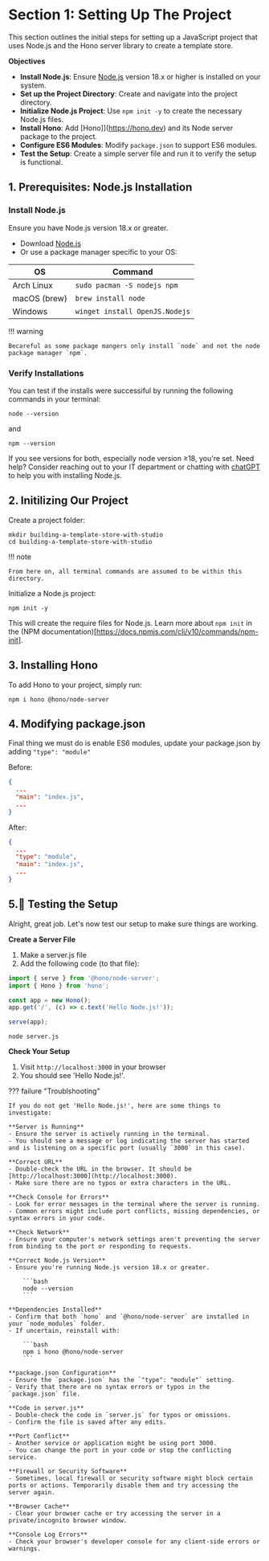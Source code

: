 # Section 1: Setting Up The Project

This section outlines the initial steps for setting up a JavaScript project that uses Node.js and the Hono server library to create a template store. 

**Objectives**

- **Install Node.js**: Ensure [Node.js](https://nodejs.org/) version 18.x or higher is installed on your system.
- **Set up the Project Directory**: Create and navigate into the project directory.
- **Initialize Node.js Project**: Use `npm init -y` to create the necessary Node.js files.
- **Install Hono**: Add [Hono]](https://hono.dev) and its Node server package to the project.
- **Configure ES6 Modules**: Modify `package.json` to support ES6 modules.
- **Test the Setup**: Create a simple server file and run it to verify the setup is functional.

## 1. Prerequisites: Node.js Installation

### Install Node.js
Ensure you have Node.js version 18.x or greater.

- Download [Node.js](https://nodejs.org/)
- Or use a package manager specific to your OS:

| OS           | Command                                     |
|--------------|---------------------------------------------|
| Arch Linux   | `sudo pacman -S nodejs npm`                 |
| macOS (brew) | `brew install node`                         |
| Windows      | `winget install OpenJS.Nodejs`              |

!!! warning

    Becareful as some package mangers only install `node` and not the node package manager `npm`.

### Verify Installations
You can test if the installs were successiful by running the following commands in your terminal:

```
node --version
```

and 
```
npm --version
```

If you see versions for both, especially node version ≥18, you're set. Need help? Consider reaching out to your IT department or chatting with [chatGPT](http://chat.openai.com) to help you with installing Node.js.

## 2. Initilizing Our Project

Create a project folder:
```
mkdir building-a-template-store-with-studio
cd building-a-template-store-with-studio
```

!!! note

    From here on, all terminal commands are assumed to be within this directory.

Initialize a Node.js project:

```
npm init -y
```

This will create the require files for Node.js. Learn more about `npm init` in the (NPM documentation)[https://docs.npmjs.com/cli/v10/commands/npm-init].

## 3. Installing Hono

To add Hono to your project, simply run:

```
npm i hono @hono/node-server
```

## 4. Modifying package.json

Final thing we must do is enable ES6 modules, update your package.json by adding `"type": "module"`

Before:
```json
{
  ...
  "main": "index.js",
  ...
}
```

After:
```json
{
  ...
  "type": "module",
  "main": "index.js",
  ...
}
```

## 5.🧪 Testing the Setup

Alright, great job. Let's now test our setup to make sure things are working.

**Create a Server File**

1. Make a server.js file
2. Add the following code (to that file):

```js
import { serve } from '@hono/node-server';
import { Hono } from 'hono';

const app = new Hono();
app.get('/', (c) => c.text('Hello Node.js!'));

serve(app);
```

```
node server.js
```

**Check Your Setup**

1. Visit `http://localhost:3000` in your browser
2. You should see 'Hello Node.js!'.

??? failure "Troublshooting"

    If you do not get 'Hello Node.js!', here are some things to investigate:

    **Server is Running**
    - Ensure the server is actively running in the terminal.
    - You should see a message or log indicating the server has started and is listening on a specific port (usually `3000` in this case).

    **Correct URL**
    - Double-check the URL in the browser. It should be [http://localhost:3000](http://localhost:3000).
    - Make sure there are no typos or extra characters in the URL.

    **Check Console for Errors**
    - Look for error messages in the terminal where the server is running.
    - Common errors might include port conflicts, missing dependencies, or syntax errors in your code.

    **Check Network**
    - Ensure your computer's network settings aren't preventing the server from binding to the port or responding to requests.

    **Correct Node.js Version**
    - Ensure you're running Node.js version 18.x or greater.

        ```bash
        node --version
        ```

    **Dependencies Installed**
    - Confirm that both `hono` and `@hono/node-server` are installed in your `node_modules` folder.
    - If uncertain, reinstall with:

        ```bash
        npm i hono @hono/node-server
        ```

    **package.json Configuration**
    - Ensure the `package.json` has the `"type": "module"` setting.
    - Verify that there are no syntax errors or typos in the `package.json` file.

    **Code in server.js**
    - Double-check the code in `server.js` for typos or omissions.
    - Confirm the file is saved after any edits.

    **Port Conflict**
    - Another service or application might be using port 3000.
    - You can change the port in your code or stop the conflicting service.

    **Firewall or Security Software**
    - Sometimes, local firewall or security software might block certain ports or actions. Temporarily disable them and try accessing the server again.

    **Browser Cache**
    - Clear your browser cache or try accessing the server in a private/incognito browser window.

    **Console Log Errors**
    - Check your browser's developer console for any client-side errors or warnings.

